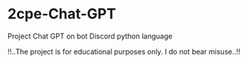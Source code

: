 # 2cpe-Chat-GPT
Project Chat GPT on bot Discord python language


!!..The project is for educational purposes only. I do not bear misuse..!!
